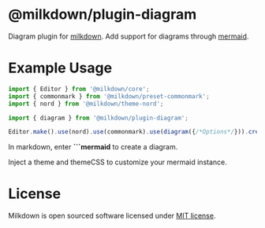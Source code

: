 # @milkdown/plugin-diagram

Diagram plugin for [milkdown](https://saul-mirone.github.io/milkdown/).
Add support for diagrams through [mermaid](https://mermaid-js.github.io/mermaid/#/).

# Example Usage

```typescript
import { Editor } from '@milkdown/core';
import { commonmark } from '@milkdown/preset-commonmark';
import { nord } from '@milkdown/theme-nord';

import { diagram } from '@milkdown/plugin-diagram';

Editor.make().use(nord).use(commonmark).use(diagram({/*Options*/})).create();
```

In markdown, enter **\`\`\`mermaid** to create a diagram.

Inject a theme and themeCSS to customize your mermaid instance.

# License

Milkdown is open sourced software licensed under [MIT license](https://github.com/Saul-Mirone/milkdown/blob/main/LICENSE).
